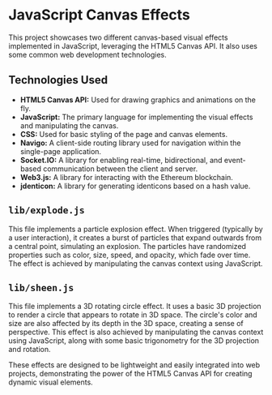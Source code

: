 # JavaScript Canvas Effects

This project showcases two different canvas-based visual effects implemented in JavaScript, leveraging the HTML5 Canvas API. It also uses some common web development technologies.

## Technologies Used

-   **HTML5 Canvas API:** Used for drawing graphics and animations on the fly.
-   **JavaScript:** The primary language for implementing the visual effects and manipulating the canvas.
-   **CSS:** Used for basic styling of the page and canvas elements.
-   **Navigo:** A client-side routing library used for navigation within the single-page application.
-   **Socket.IO:** A library for enabling real-time, bidirectional, and event-based communication between the client and server.
-   **Web3.js:** A library for interacting with the Ethereum blockchain.
-   **jdenticon:** A library for generating identicons based on a hash value.

## `lib/explode.js`

This file implements a particle explosion effect. When triggered (typically by a user interaction), it creates a burst of particles that expand outwards from a central point, simulating an explosion. The particles have randomized properties such as color, size, speed, and opacity, which fade over time. The effect is achieved by manipulating the canvas context using JavaScript.

## `lib/sheen.js`

This file implements a 3D rotating circle effect. It uses a basic 3D projection to render a circle that appears to rotate in 3D space. The circle's color and size are also affected by its depth in the 3D space, creating a sense of perspective. This effect is also achieved by manipulating the canvas context using JavaScript, along with some basic trigonometry for the 3D projection and rotation.

These effects are designed to be lightweight and easily integrated into web projects, demonstrating the power of the HTML5 Canvas API for creating dynamic visual elements.
